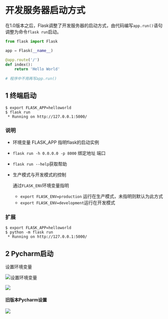 # 开发服务器启动方式

在1.0版本之后，Flask调整了开发服务器的启动方式，由代码编写`app.run()`语句调整为命令`flask run`启动。

```python
from flask import Flask

app = Flask(__name__)

@app.route('/')
def index():
    return 'Hello World'
  
# 程序中不用再写app.run()
```

## 1 终端启动

```shell
$ export FLASK_APP=helloworld
$ flask run
 * Running on http://127.0.0.1:5000/
```

### 说明

- 环境变量 FLASK_APP 指明flask的启动实例

- `flask run -h 0.0.0.0 -p 8000` 绑定地址 端口

- `flask run --help`获取帮助

- 生产模式与开发模式的控制

  通过`FLASK_ENV`环境变量指明

  * `export FLASK_ENV=production` 运行在生产模式，未指明则默认为此方式
  * `export FLASK_ENV=development`运行在开发模式

### 扩展

```shell
$ export FLASK_APP=helloworld
$ python -m flask run
 * Running on http://127.0.0.1:5000/
```

## 2 Pycharm启动

设置环境变量

![设置环境变量](/images/pycharm运行环境变量.png)

![](/images/pycharm启动flask1.png)

#### 旧版本Pycharm设置

![](/images/Pycharm启动flask2.png)